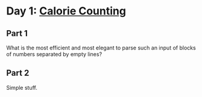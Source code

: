 # Day 1: [Calorie Counting](https://adventofcode.com/2022/day/1)

## Part 1

What is the most efficient and most elegant to parse such an input of blocks of numbers separated by empty lines?

## Part 2

Simple stuff.